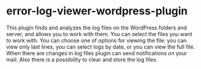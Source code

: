 # error-log-viewer-wordpress-plugin
This plugin finds and analyzes the log files on the WordPress folders and server, and allows you to work with them. You can select the files you want to work with. You can choose one of options for viewing the file: you can view only last lines, you can select logs by date, or you can view the full file. When there are changes in log files plugin can send notifications on your mail. Also there is a possibility to clear and store the log files.
   
